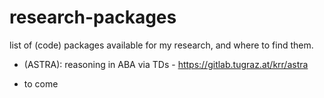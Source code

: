 # research-packages
list of (code) packages available for my research, and where to find them.

- (ASTRA): reasoning in ABA via TDs - https://gitlab.tugraz.at/krr/astra

- to come
